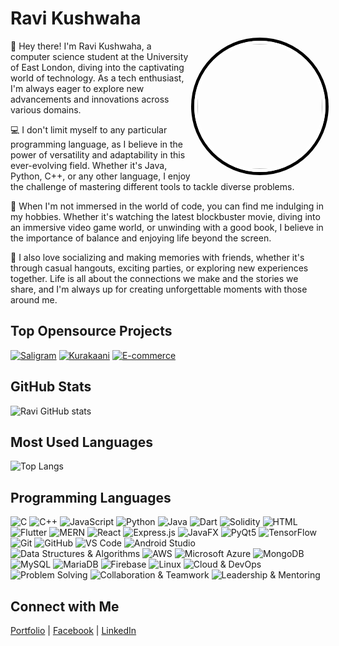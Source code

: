 <!-- Your Name and Profile Picture -->
# Ravi Kushwaha
<img align="right" src="https://avatars.githubusercontent.com/u/70849783?v=4" width="200" style="border-radius: 50%; border: 5px solid #fff; box-shadow: 0 0 0 5px #000;"/>

<!-- Bio -->
👋 Hey there! I'm Ravi Kushwaha, a computer science student at the University of East London, diving into the captivating world of technology. As a tech enthusiast, I'm always eager to explore new advancements and innovations across various domains.

💻 I don't limit myself to any particular programming language, as I believe in the power of versatility and adaptability in this ever-evolving field. Whether it's Java, Python, C++, or any other language, I enjoy the challenge of mastering different tools to tackle diverse problems.

🎥 When I'm not immersed in the world of code, you can find me indulging in my hobbies. Whether it's watching the latest blockbuster movie, diving into an immersive video game world, or unwinding with a good book, I believe in the importance of balance and enjoying life beyond the screen.

🎉 I also love socializing and making memories with friends, whether it's through casual hangouts, exciting parties, or exploring new experiences together. Life is all about the connections we make and the stories we share, and I'm always up for creating unforgettable moments with those around me.

<!-- Top Repositories -->
## Top Opensource Projects
[![Saligram](https://img.shields.io/badge/-Project%201-blue)](https://github.com/iamkristen/saaligram)
[![Kurakaani](https://img.shields.io/badge/-Project%202-red)](https://github.com/iamkristen/kurakaani)
[![E-commerce](https://img.shields.io/badge/-Project%203-orange)](https://github.com/iamkristen/Ecommerce)

<!-- GitHub Stats -->
## GitHub Stats
![Ravi GitHub stats](https://github-readme-stats.vercel.app/api?username=iamkristen&show_icons=true&theme=radical)

<!-- Most Used Languages -->
## Most Used Languages
![Top Langs](https://github-readme-stats.vercel.app/api/top-langs/?username=iamkristen&layout=compact)

<!-- Programming Languages -->
## Programming Languages
![C](https://img.shields.io/badge/-C-00599C?style=flat-square&logo=c&logoColor=white) 
![C++](https://img.shields.io/badge/-C++-00599C?style=flat-square&logo=c%2B%2B&logoColor=white) 
![JavaScript](https://img.shields.io/badge/-JavaScript-F7DF1E?style=flat-square&logo=javascript&logoColor=black) 
![Python](https://img.shields.io/badge/-Python-3776AB?style=flat-square&logo=python&logoColor=white) 
![Java](https://img.shields.io/badge/-Java-007396?style=flat-square&logo=java&logoColor=white) 
![Dart](https://img.shields.io/badge/-Dart-0175C2?style=flat-square&logo=dart&logoColor=white) 
![Solidity](https://img.shields.io/badge/-Solidity-363636?style=flat-square&logo=solidity&logoColor=white) 
![HTML](https://img.shields.io/badge/-HTML-E34F26?style=flat-square&logo=html5&logoColor=white) 
![Flutter](https://img.shields.io/badge/-Flutter-02569B?style=flat-square&logo=flutter&logoColor=white) 
![MERN](https://img.shields.io/badge/-MERN-000000?style=flat-square&logo=react&logoColor=white) 
![React](https://img.shields.io/badge/-React-61DAFB?style=flat-square&logo=react&logoColor=black) 
![Express.js](https://img.shields.io/badge/-Express.js-000000?style=flat-square&logo=express&logoColor=white) 
![JavaFX](https://img.shields.io/badge/-JavaFX-007396?style=flat-square&logo=java&logoColor=white) 
![PyQt5](https://img.shields.io/badge/-PyQt5-41CD52?style=flat-square&logo=qt&logoColor=white) 
![TensorFlow](https://img.shields.io/badge/-TensorFlow-FF6F00?style=flat-square&logo=tensorflow&logoColor=white) 
![Git](https://img.shields.io/badge/-Git-F05032?style=flat-square&logo=git&logoColor=white) 
![GitHub](https://img.shields.io/badge/-GitHub-181717?style=flat-square&logo=github&logoColor=white) 
![VS Code](https://img.shields.io/badge/-VS%20Code-007ACC?style=flat-square&logo=visual-studio-code&logoColor=white) 
![Android Studio](https://img.shields.io/badge/-Android%20Studio-3DDC84?style=flat-square&logo=android-studio&logoColor=white) 
![Data Structures & Algorithms](https://img.shields.io/badge/-Data%20Structures%20&%20Algorithms-ffa500?style=flat-square&logo=code&logoColor=white) 
![AWS](https://img.shields.io/badge/-AWS-232F3E?style=flat-square&logo=amazon-aws&logoColor=white) 
![Microsoft Azure](https://img.shields.io/badge/-Azure-0078D4?style=flat-square&logo=microsoft-azure&logoColor=white) 
![MongoDB](https://img.shields.io/badge/-MongoDB-47A248?style=flat-square&logo=mongodb&logoColor=white) 
![MySQL](https://img.shields.io/badge/-MySQL-4479A1?style=flat-square&logo=mysql&logoColor=white) 
![MariaDB](https://img.shields.io/badge/-MariaDB-003545?style=flat-square&logo=mariadb&logoColor=white) 
![Firebase](https://img.shields.io/badge/-Firebase-FFCA28?style=flat-square&logo=firebase&logoColor=black) 
![Linux](https://img.shields.io/badge/-Linux-FCC624?style=flat-square&logo=linux&logoColor=black) 
![Cloud & DevOps](https://img.shields.io/badge/-Cloud%20&%20DevOps-0078D4?style=flat-square&logo=cloud&logoColor=white) 
![Problem Solving](https://img.shields.io/badge/-Problem%20Solving-6a5acd?style=flat-square&logo=lightbulb&logoColor=white) 
![Collaboration & Teamwork](https://img.shields.io/badge/-Collaboration%20&%20Teamwork-228B22?style=flat-square&logo=teams&logoColor=white) 
![Leadership & Mentoring](https://img.shields.io/badge/-Leadership%20&%20Mentoring-FF6347?style=flat-square&logo=people&logoColor=white)



<!-- Additional Information -->
## Connect with Me
[Portfolio](https://ravikushwaha.co.uk) | [Facebook](https://facebook.com/your.kristen220) | [LinkedIn](https://www.linkedin.com/in/ravi-kushwaha-78195b23a/)
